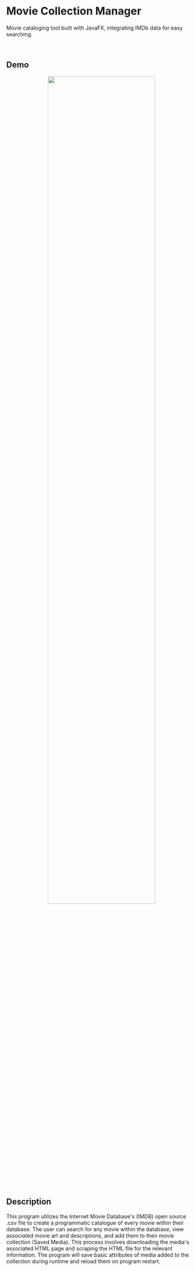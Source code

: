 # Movie Collection Manager
Movie cataloging tool built with JavaFX, integrating IMDb data for easy searching.

<br />

## Demo
<div align="center">
    <img width="75%" src="https://raw.githubusercontent.com/joeesmithh/movie-collection-manager/refs/heads/main/res/preview/movie_collection_manager_demo.gif"/>
</div>

<br />

## Description
This program utilizes the Internet Movie Database's (IMDB) open source .csv file to create a programmatic catalogue of every movie within their database. The user can search for any movie within the database, view associated movie art and descriptions, and add them to their movie collection (Saved Media). This process involves downloading the media's associated HTML page and scraping the HTML file for the relevant information. The program will save basic attributes of media added to the collection during runtime and reload them on program restart.


